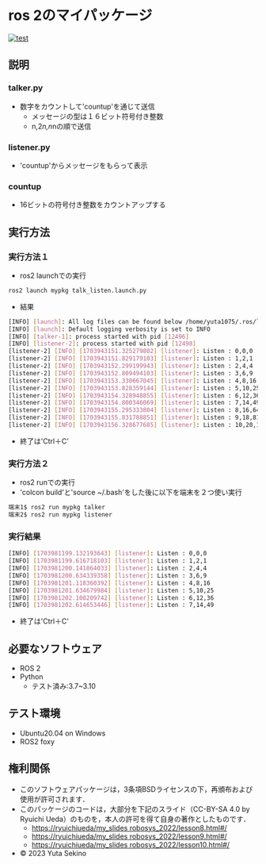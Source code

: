 # ros 2のマイパッケージ
[![test](https://github.com/Xe0000/mypkg/actions/workflows/test.yml/badge.svg)](https://github.com/Xe0000/mypkg/actions/workflows/test.yml)
## 説明
### talker.py
* 数字をカウントして'countup'を通じて送信
    * メッセージの型は１６ビット符号付き整数
    * n,2*n,n*nの順で送信
### listener.py
* 'countup'からメッセージをもらって表示
### countup
* 16ビットの符号付き整数をカウントアップする

## 実行方法
### 実行方法１
* ros2 launchでの実行
```bash
ros2 launch mypkg talk_listen.launch.py
```
* 結果
```bash
[INFO] [launch]: All log files can be found below /home/yuta1075/.ros/log/2023-12-30-22-32-30-396122-LAPTOP-RCB6ATE5-12494
[INFO] [launch]: Default logging verbosity is set to INFO
[INFO] [talker-1]: process started with pid [12496]
[INFO] [listener-2]: process started with pid [12498]
[listener-2] [INFO] [1703943151.325279802] [listener]: Listen : 0,0,0
[listener-2] [INFO] [1703943151.829179103] [listener]: Listen : 1,2,1
[listener-2] [INFO] [1703943152.299199943] [listener]: Listen : 2,4,4
[listener-2] [INFO] [1703943152.809494103] [listener]: Listen : 3,6,9
[listener-2] [INFO] [1703943153.330667045] [listener]: Listen : 4,8,16
[listener-2] [INFO] [1703943153.828359144] [listener]: Listen : 5,10,25
[listener-2] [INFO] [1703943154.328948855] [listener]: Listen : 6,12,36
[listener-2] [INFO] [1703943154.800346069] [listener]: Listen : 7,14,49
[listener-2] [INFO] [1703943155.295333804] [listener]: Listen : 8,16,64
[listener-2] [INFO] [1703943155.831788851] [listener]: Listen : 9,18,81
[listener-2] [INFO] [1703943156.328677685] [listener]: Listen : 10,20,100
```
* 終了は'Ctrl＋C'

### 実行方法２
* ros2 runでの実行
* 'colcon build'と'source ~/.bash'をした後に以下を端末を２つ使い実行
```bash
端末1$ ros2 run mypkg talker
端末2$ ros2 run mypkg listener
```
### 実行結果
```bash
[INFO] [1703981199.132193643] [listener]: Listen : 0,0,0
[INFO] [1703981199.616718103] [listener]: Listen : 1,2,1
[INFO] [1703981200.141864033] [listener]: Listen : 2,4,4
[INFO] [1703981200.634339358] [listener]: Listen : 3,6,9
[INFO] [1703981201.118360392] [listener]: Listen : 4,8,16
[INFO] [1703981201.634679984] [listener]: Listen : 5,10,25
[INFO] [1703981202.108209742] [listener]: Listen : 6,12,36
[INFO] [1703981202.614653446] [listener]: Listen : 7,14,49
```
* 終了は'Ctrl＋C'

## 必要なソフトウェア
* ROS 2
* Python
    * テスト済み:3.7~3.10
## テスト環境
* Ubuntu20.04 on Windows
* ROS2 foxy

## 権利関係
* このソフトウェアパッケージは，3条項BSDライセンスの下，再頒布および使用が許可されます．
* このパッケージのコードは，大部分を下記のスライド（CC-BY-SA 4.0 by Ryuichi Ueda）のものを，本人の許可を得て自身の著作としたものです．
    * [https://ryuichiueda/my_slides robosys_2022/lesson8.html#/](https://ryuichiueda.github.io/my_slides/robosys_2022/lesson8.html#/)
    * [https://ryuichiueda/my_slides robosys_2022/lesson9.html#/](https://ryuichiueda.github.io/my_slides/robosys_2022/lesson9.html#/)
    * [https://ryuichiueda/my_slides robosys_2022/lesson10.html#/](https://ryuichiueda.github.io/my_slides/robosys_2022/lesson10.html#/)
* © 2023 Yuta Sekino
